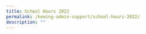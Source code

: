 ```yaml
---
title: School Hours 2022
permalink: /keming-admin-support/school-hours-2022/
description: ""
---
```

